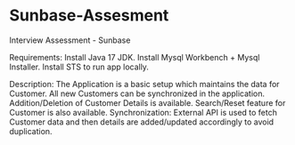 # Sunbase-Assesment
Interview Assessment - Sunbase

Requirements:
Install Java 17 JDK.
Install Mysql Workbench + Mysql Installer.
Install STS to run app locally.

Description:
The Application is a basic setup which maintains the data for Customer.
All new Customers can be synchronized in the application.
Addition/Deletion of Customer Details is available.
Search/Reset feature for Customer is also available.
Synchronization: 
	External API is used to fetch Customer data and then details are added/updated accordingly to avoid duplication.

